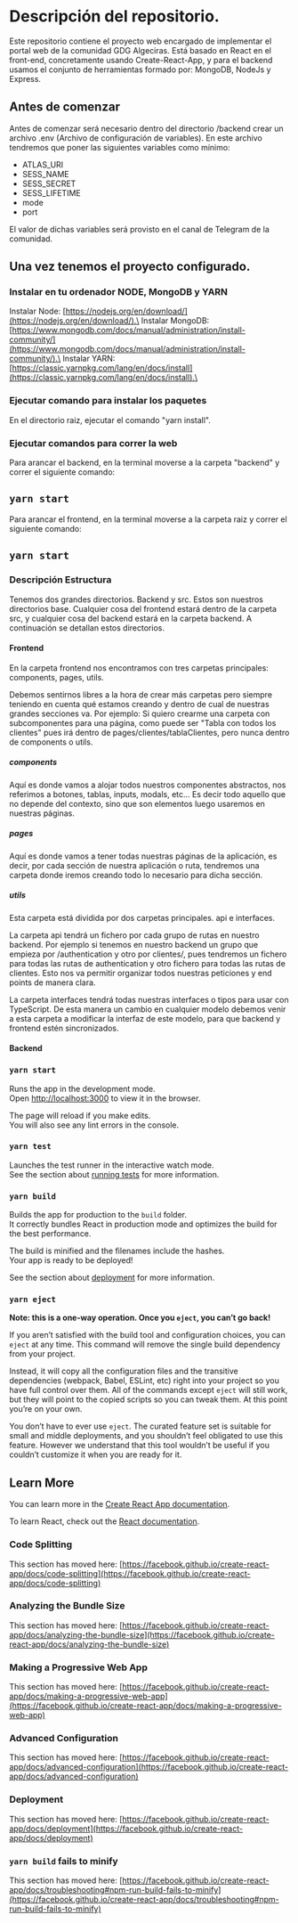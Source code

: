 # Descripción del repositorio.

Este repositorio contiene el proyecto web encargado de implementar el portal web de la comunidad GDG Algeciras. Está basado en React en el front-end, concretamente usando Create-React-App, y para el backend usamos el conjunto de herramientas formado por: MongoDB, NodeJs y Express. 

## Antes de comenzar

Antes de comenzar será necesario dentro del directorio /backend crear un archivo .env (Archivo de configuración de variables). En este archivo tendremos que poner las siguientes variables como mínimo:
- ATLAS_URI
- SESS_NAME
- SESS_SECRET
- SESS_LIFETIME
- mode
- port

El valor de dichas variables será provisto en el canal de Telegram de la comunidad.

## Una vez tenemos el proyecto configurado.

### Instalar en tu ordenador NODE, MongoDB y YARN

Instalar Node: [https://nodejs.org/en/download/](https://nodejs.org/en/download/).\
Instalar MongoDB: [https://www.mongodb.com/docs/manual/administration/install-community/](https://www.mongodb.com/docs/manual/administration/install-community/).\
Instalar YARN: [https://classic.yarnpkg.com/lang/en/docs/install](https://classic.yarnpkg.com/lang/en/docs/install).\

### Ejecutar comando para instalar los paquetes

En el directorio raiz, ejecutar el comando "yarn install".

### Ejecutar comandos para correr la web

Para arancar el backend, en la terminal moverse a la carpeta "backend" y correr el siguiente comando:
## `yarn start`

Para arancar el frontend, en la terminal moverse a la carpeta raiz y correr el siguiente comando:
## `yarn start`

### Descripción Estructura

Tenemos dos grandes directorios. Backend y src. Estos son nuestros directorios base. Cualquier cosa del frontend estará dentro de la carpeta src, y cualquier cosa del backend estará en la carpeta backend. 
A continuación se detallan estos directorios.

#### Frontend
En la carpeta frontend nos encontramos con tres carpetas principales: components, pages, utils. 

Debemos sentirnos libres a la hora de crear más carpetas pero siempre teniendo en cuenta qué estamos creando y dentro de cual de nuestras grandes secciones va. 
Por ejemplo: Si quiero crearme una carpeta con subcomponentes para una página, como puede ser "Tabla con todos los clientes" pues irá dentro de pages/clientes/tablaClientes, pero nunca dentro de components o utils.

##### components
Aquí es donde vamos a alojar todos nuestros componentes abstractos, nos referimos a botones, tablas, inputs, modals, etc... Es decir todo aquello que no depende del contexto, sino que son elementos luego usaremos en nuestras páginas. 

##### pages
Aquí es donde vamos a tener todas nuestras páginas de la aplicación, es decir, por cada sección de nuestra aplicación o ruta, tendremos una carpeta donde iremos creando todo lo necesario para dicha sección.

##### utils
Esta carpeta está dividida por dos carpetas principales. api e interfaces. 

La carpeta api tendrá un fichero por cada grupo de rutas en nuestro backend. Por ejemplo si tenemos en nuestro backend un grupo que empieza por /authentication y otro por clientes/, pues tendremos un fichero para todas las rutas de authentication y otro fichero para todas las rutas de clientes. Esto nos va permitir organizar todos nuestras peticiones y end points de manera clara.

La carpeta interfaces tendrá todas nuestras interfaces o tipos para usar con TypeScript. De esta manera un cambio en cualquier modelo debemos venir a esta carpeta a modificar la interfaz de este modelo, para que backend y frontend estén sincronizados.


#### Backend


### `yarn start`

Runs the app in the development mode.\
Open [http://localhost:3000](http://localhost:3000) to view it in the browser.

The page will reload if you make edits.\
You will also see any lint errors in the console.

### `yarn test`

Launches the test runner in the interactive watch mode.\
See the section about [running tests](https://facebook.github.io/create-react-app/docs/running-tests) for more information.

### `yarn build`

Builds the app for production to the `build` folder.\
It correctly bundles React in production mode and optimizes the build for the best performance.

The build is minified and the filenames include the hashes.\
Your app is ready to be deployed!

See the section about [deployment](https://facebook.github.io/create-react-app/docs/deployment) for more information.

### `yarn eject`

**Note: this is a one-way operation. Once you `eject`, you can’t go back!**

If you aren’t satisfied with the build tool and configuration choices, you can `eject` at any time. This command will remove the single build dependency from your project.

Instead, it will copy all the configuration files and the transitive dependencies (webpack, Babel, ESLint, etc) right into your project so you have full control over them. All of the commands except `eject` will still work, but they will point to the copied scripts so you can tweak them. At this point you’re on your own.

You don’t have to ever use `eject`. The curated feature set is suitable for small and middle deployments, and you shouldn’t feel obligated to use this feature. However we understand that this tool wouldn’t be useful if you couldn’t customize it when you are ready for it.

## Learn More

You can learn more in the [Create React App documentation](https://facebook.github.io/create-react-app/docs/getting-started).

To learn React, check out the [React documentation](https://reactjs.org/).

### Code Splitting

This section has moved here: [https://facebook.github.io/create-react-app/docs/code-splitting](https://facebook.github.io/create-react-app/docs/code-splitting)

### Analyzing the Bundle Size

This section has moved here: [https://facebook.github.io/create-react-app/docs/analyzing-the-bundle-size](https://facebook.github.io/create-react-app/docs/analyzing-the-bundle-size)

### Making a Progressive Web App

This section has moved here: [https://facebook.github.io/create-react-app/docs/making-a-progressive-web-app](https://facebook.github.io/create-react-app/docs/making-a-progressive-web-app)

### Advanced Configuration

This section has moved here: [https://facebook.github.io/create-react-app/docs/advanced-configuration](https://facebook.github.io/create-react-app/docs/advanced-configuration)

### Deployment

This section has moved here: [https://facebook.github.io/create-react-app/docs/deployment](https://facebook.github.io/create-react-app/docs/deployment)

### `yarn build` fails to minify

This section has moved here: [https://facebook.github.io/create-react-app/docs/troubleshooting#npm-run-build-fails-to-minify](https://facebook.github.io/create-react-app/docs/troubleshooting#npm-run-build-fails-to-minify)
